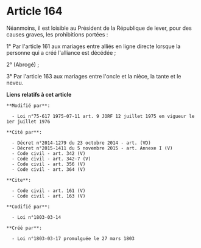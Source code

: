 # Article 164

Néanmoins, il est loisible au Président de la République de lever, pour des causes graves, les prohibitions portées : 

1° Par l'article 161 aux mariages entre alliés en ligne directe lorsque la personne qui a créé l'alliance est décédée ; 

2° (Abrogé) ; 

3° Par l'article 163 aux mariages entre l'oncle et la nièce, la tante et le neveu.

**Liens relatifs à cet article**

	**Modifié par**:

	  - Loi n°75-617 1975-07-11 art. 9 JORF 12 juillet 1975 en vigueur le 1er juillet 1976

	**Cité par**:

	  - Décret n°2014-1279 du 23 octobre 2014 - art. (VD)
	  - Décret n°2015-1411 du 5 novembre 2015 - art. Annexe I (V)
	  - Code civil - art. 342 (V)
	  - Code civil - art. 342-7 (V)
	  - Code civil - art. 356 (V)
	  - Code civil - art. 364 (V)

	**Cite**:

	  - Code civil - art. 161 (V)
	  - Code civil - art. 163 (V)

	**Codifié par**:

	  - Loi n°1803-03-14

	**Créé par**:

	  - Loi n°1803-03-17 promulguée le 27 mars 1803
